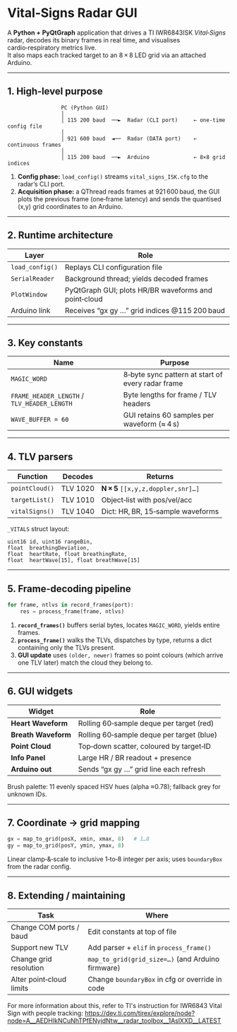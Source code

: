 # Vital‑Signs Radar GUI

A **Python + PyQtGraph** application that drives a TI IWR6843ISK *Vital‑Signs* radar, decodes its binary frames in real time, and visualises cardio‑respiratory metrics live.  
It also maps each tracked target to an 8 × 8 LED grid via an attached Arduino.

---

## 1. High‑level purpose

```text
                 PC (Python GUI)
                 │
                 │ 115 200 baud  ──►  Radar (CLI port)     ← one‑time config file
                 │
                 │ 921 600 baud  ◄──  Radar (DATA port)    ← continuous frames
                 │
                 │ 115 200 baud  ──►  Arduino              ← 8×8 grid indices
```

1. **Config phase:** `load_config()` streams `vital_signs_ISK.cfg` to the radar’s CLI port.  
2. **Acquisition phase:** a QThread reads frames at 921 600 baud, the GUI plots the previous frame (one‑frame latency) and sends the quantised (x,y) grid coordinates to an Arduino.

---

## 2. Runtime architecture

| Layer | Role |
|-------|------|
| `load_config()` | Replays CLI configuration file |
| `SerialReader`  | Background thread; yields decoded frames |
| `PlotWindow`    | PyQtGraph GUI; plots HR/BR waveforms and point‑cloud |
| Arduino link    | Receives “gx gy …” grid indices @115 200 baud |

---

## 3. Key constants

| Name | Purpose |
|------|---------|
| `MAGIC_WORD` | 8‑byte sync pattern at start of every radar frame |
| `FRAME_HEADER_LENGTH` / `TLV_HEADER_LENGTH` | Byte lengths for frame / TLV headers |
| `WAVE_BUFFER = 60` | GUI retains 60 samples per waveform (≈ 4 s) |

---

## 4. TLV parsers

| Function | Decodes | Returns |
|----------|---------|---------|
| `pointCloud()` | TLV 1020 | **N × 5** `[[x,y,z,doppler,snr]…]` |
| `targetList()` | TLV 1010 | Object‑list with pos/vel/acc |
| `vitalSigns()` | TLV 1040 | Dict: HR, BR, 15‑sample waveforms |

`_VITALS` struct layout:

```text
uint16 id, uint16 rangeBin,
float  breathingDeviation,
float  heartRate, float breathingRate,
float  heartWave[15], float breathWave[15]
```

---

## 5. Frame‑decoding pipeline

```python
for frame, ntlvs in record_frames(port):
    res = process_frame(frame, ntlvs)
```

1. **`record_frames()`** buffers serial bytes, locates `MAGIC_WORD`, yields entire frames.  
2. **`process_frame()`** walks the TLVs, dispatches by type, returns a dict containing only the TLVs present.  
3. **GUI update** uses `(older, newer)` frames so point colours (which arrive one TLV later) match the cloud they belong to.

---

## 6. GUI widgets

| Widget | Role |
|--------|------|
| **Heart Waveform** | Rolling 60‑sample deque per target (red) |
| **Breath Waveform** | Rolling 60‑sample deque per target (blue) |
| **Point Cloud** | Top‑down scatter, coloured by target‑ID |
| **Info Panel** | Large HR / BR readout + presence |
| **Arduino out** | Sends “gx gy …” grid line each refresh |

Brush palette: 11 evenly spaced HSV hues (alpha ≈0.78); fallback grey for unknown IDs.

---

## 7. Coordinate → grid mapping

```python
gx = map_to_grid(posX, xmin, xmax, 8)   # 1…8
gy = map_to_grid(posY, ymin, ymax, 8)
```

Linear clamp‑&‑scale to inclusive 1‑to‑8 integer per axis; uses `boundaryBox` from the radar config.

---

## 8. Extending / maintaining

| Task | Where |
|------|-------|
| Change COM ports / baud | Edit constants at top of file |
| Support new TLV | Add parser + `elif` in `process_frame()` |
| Change grid resolution | `map_to_grid(grid_size=…)` (and Arduino firmware) |
| Alter point‑cloud limits | Change `boundaryBox` in cfg or override in code |

For more information about this, refer to TI's instruction for IWR6843 Vital Sign with people tracking: https://dev.ti.com/tirex/explore/node?node=A__AEDHIkNCuNhTPfENyjdNtw__radar_toolbox__1AslXXD__LATEST